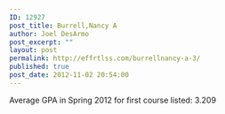 ```yaml
---
ID: 12927
post_title: Burrell,Nancy A
author: Joel DesArmo
post_excerpt: ""
layout: post
permalink: http://effrtlss.com/burrellnancy-a-3/
published: true
post_date: 2012-11-02 20:54:00
---
```

<p>Average GPA in Spring 2012 for first course listed: 3.209</p>